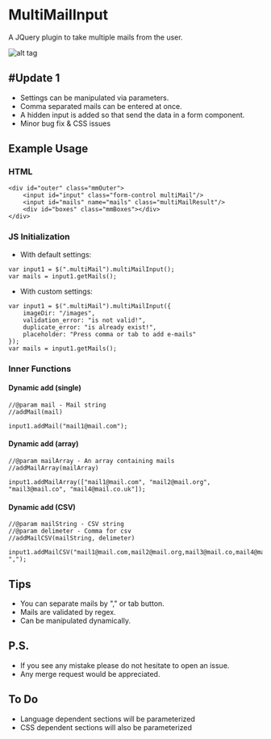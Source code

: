 # MultiMailInput

A JQuery plugin to take multiple mails from the user.

![alt tag](http://image.prntscr.com/image/9a4d78e7d4e44c6cabff704c4524b542.png)

## #Update 1

* Settings can be manipulated via parameters.
* Comma separated mails can be entered at once. 
* A hidden input is added so that send the data in a form component.
* Minor bug fix & CSS issues

## Example Usage

### HTML

```
<div id="outer" class="mmOuter">
	<input id="input" class="form-control multiMail"/>
	<input id="mails" name="mails" class="multiMailResult"/>
	<div id="boxes" class="mmBoxes"></div>
</div>
```

### JS Initialization

* With default settings:
```
var input1 = $(".multiMail").multiMailInput();
var mails = input1.getMails();
```

* With custom settings:
```
var input1 = $(".multiMail").multiMailInput({
	imageDir: "/images",
	validation_error: "is not valid!",
	duplicate_error: "is already exist!",
	placeholder: "Press comma or tab to add e-mails"
});
var mails = input1.getMails();
```

### Inner Functions

#### Dynamic add (single)

```
//@param mail - Mail string
//addMail(mail)

input1.addMail("mail1@mail.com");
```

#### Dynamic add (array)

```
//@param mailArray - An array containing mails
//addMailArray(mailArray)

input1.addMailArray(["mail1@mail.com", "mail2@mail.org", "mail3@mail.co", "mail4@mail.co.uk"]);
```

#### Dynamic add (CSV)

```
//@param mailString - CSV string 
//@param delimeter - Comma for csv 
//addMailCSV(mailString, delimeter)

input1.addMailCSV("mail1@mail.com,mail2@mail.org,mail3@mail.co,mail4@mail.co.uk", ",");
```

## Tips

* You can separate mails by "," or tab button.
* Mails are validated by regex.
* Can be manipulated dynamically.

## P.S.

* If you see any mistake please do not hesitate to open an issue. 
* Any merge request would be appreciated.

## To Do

* Language dependent sections will be parameterized
* CSS dependent sections will also be parameterized
